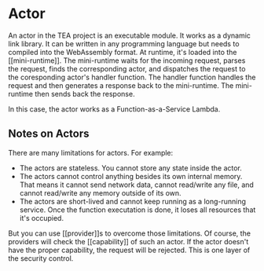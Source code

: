 # Actor
An actor in the TEA project is an executable module. It works as a dynamic link library. It can be written in any programming language but needs to compiled into the WebAssembly format. At runtime, it's loaded into the [[mini-runtime]]. The mini-runtime waits for the incoming request, parses the request, finds the corresponding actor, and dispatches the request to the coresponding actor's handler function. The handler function handles the request and then generates a response back to the mini-runtime. The mini-runtime then sends back the response.

In this case, the actor works as a Function-as-a-Service Lambda.

## Notes on Actors
There are many limitations for actors. For example:

- The actors are stateless. You cannot store any state inside the actor. 
- The actors cannot control anything besides its own internal memory. That means it cannot send network data, cannot read/write any file, and cannot read/write any memory outside of its own.
- The actors are short-lived and cannot keep running as a long-running service. Once the function executation is done, it loses all resources that it's occupied. 

But you can use [[provider]]s to overcome those limitations. Of course, the providers will check the [[capability]] of such an actor. If the actor doesn't have the proper capability, the request will be rejected. This is one layer of the security control.

